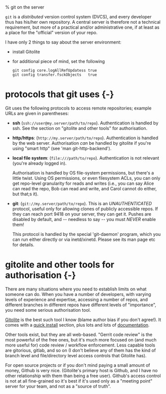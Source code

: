 % git on the server

`git` is a *distributed* version control system (DVCS), and every developer
thus has his/her own repository.  A central server is therefore not a
technical requirement, but more of a practical and/or administrative one, if
at least as a place for the "official" version of your repo.

I have only 2 things to say about the server environment:

  * install Gitolite

  * for additional piece of mind, set the following

        git config core.logAllRefUpdatess true
        git config transfer.fsckObjects   true

# protocols that git uses {-}

Git uses the following protocols to access remote repositories; example URLs
are given in parentheses:

  * **ssh** (`ssh://user@my.server/path/to/repo`).  Authentication is handled
    by ssh.  See the section on "gitolite and other tools" for authorisation.

  * **http/https**: (`http://my.server/path/to/repo`).  Authentication is
    handled by the web server.  Authorisation *can* be handled by gitolite if
    you're using "smart http" (see 'man git-http-backend').

  * **local file system**: (`file:///path/to/repo`).  Authentication is not
    relevant (you're already logged in).

    Authorisation is handled by OS file-system permissions, but there's a
    little twist.  Using OS permissions, or even filesystem ACLs, you can only
    get repo-level granularity for reads and writes (i.e., you can say Alice
    can read the repo, Bob can read and write, and Carol cannot do either, but
    that;s it).

  * **git**: (`git://my.server/path/to/repo`).  This is an *UNAUTHENTICATED*
    protocol, useful only for allowing clones of publicly accessible repos. If
    they can reach port 9418 on your server, they can get it.  Pushes are
    disabled by default, and -- needless to say -- you must *NEVER* enable
    them!

    This protocol is handled by the special 'git-daemon' program, which you
    can run either directly or via inetd/xinetd.  Please see its man page etc
    for details.

# gitolite and other tools for authorisation {-}

There are many situations where you need to establish limits on what someone
can do.  When you have a number of developers, with varying levels of
experience and expertise, accessing a number of repos, and different branches
in different repos have different levels of "importance", you need some
serious authorisation tool.

[Gitolite][gl] is the best such tool I know (blame author bias if you don't
agree!).  It comes with a [quick
install](http://sitaramc.github.com/gitolite/index.html#qi) section, plus lots
and lots of [documentation][gld].

[gl]: http://github.com/sitaramc/gitolite
[gld]: http://gitolite.com/gitolite

Other tools exist, but they are all web-based.  "Gerrit code review" is the
most powerful of the free ones, but it's much more focused on (and much more
useful for) code review / workflow enforcement.  Less capable tools are
gitorious, gitlab, and so on (I don't believe any of them has the kind of
branch level and file/directory level access controls that Gitolite has).

For open source projects or if you don't mind paying a small amount of money,
Github is very nice. (Gitolite's primary host is Github, and I have no other
relationship with them than being a free user).  Github's access control is
not at all fine-grained so it's best if it's used only as a "meeting point"
server for your team, and not as a "source of truth".

